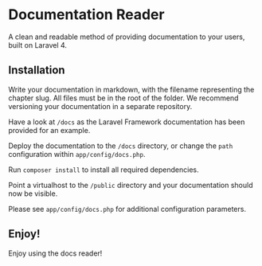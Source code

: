 # Documentation Reader

A clean and readable method of providing documentation to your users, built on Laravel 4.

## Installation

Write your documentation in markdown, with the filename representing the chapter slug. All files must be in the root of the folder. We recommend versioning your documentation in a separate repository.

Have a look at `/docs` as the Laravel Framework documentation has been provided for an example.

Deploy the documentation to the `/docs` directory, or change the `path` configuration within `app/config/docs.php`.

Run `composer install` to install all required dependencies.

Point a virtualhost to the `/public` directory and your documentation should now be visible.

Please see `app/config/docs.php` for additional configuration parameters.

## Enjoy!

Enjoy using the docs reader!
